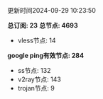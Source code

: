 更新时间2024-09-29 10:23:50

**总订阅: 23**
**总节点: 4693**
- vless节点: 14

**google ping有效节点: 284**
- ss节点: 132
- v2ray节点: 143
- trojan节点: 9
